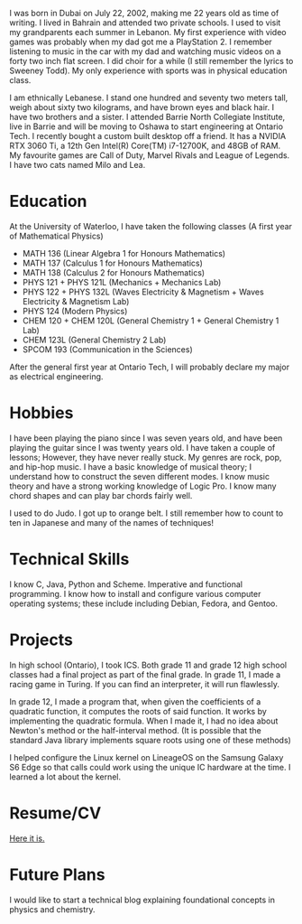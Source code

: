 I was born in Dubai on July 22, 2002, making me 22 years old as time of writing. I lived in Bahrain and attended two private schools. I used to visit my grandparents each summer in Lebanon. My first experience with video games was probably when my dad got me a PlayStation 2. I remember listening to music in the car with my dad and watching music videos on a forty two inch flat screen. I did choir for a while (I still remember the lyrics to Sweeney Todd). My only experience with sports was in physical education class. 

I am ethnically Lebanese. I stand one hundred and seventy two meters tall, weigh about sixty two kilograms, and have brown eyes and black hair. I have two brothers and a sister. I attended Barrie North Collegiate Institute, live in Barrie and will be moving to Oshawa to start engineering at Ontario Tech. I recently bought a custom built desktop off a friend. It has a NVIDIA RTX 3060 Ti, a 12th Gen Intel(R) Core(TM) i7-12700K, and 48GB of RAM. My favourite games are Call of Duty, Marvel Rivals and League of Legends. I have two cats named Milo and Lea.
# Education

At the University of Waterloo, I have taken the following classes (A first year of Mathematical Physics)

- MATH 136 (Linear Algebra 1 for Honours Mathematics)
- MATH 137 (Calculus 1 for Honours Mathematics)
- MATH 138 (Calculus 2 for Honours Mathematics)
- PHYS 121 + PHYS 121L (Mechanics + Mechanics Lab)
- PHYS 122 + PHYS 132L (Waves Electricity & Magnetism + Waves Electricity & Magnetism Lab)
- PHYS 124 (Modern Physics)
- CHEM 120 + CHEM 120L (General Chemistry 1 + General Chemistry 1 Lab)
- CHEM 123L (General Chemistry 2 Lab)
- SPCOM 193 (Communication in the Sciences)

 After the general first year at Ontario Tech, I will probably declare my major as electrical engineering.

# Hobbies

I have been playing the piano since I was seven years old, and have been playing the guitar since I was twenty years old. I have taken a couple of lessons; However, they have never really stuck. My genres are rock, pop, and hip-hop music. I have a basic knowledge of musical theory; I understand how to construct the seven different modes. I know music theory and have a strong working knowledge of Logic Pro. I know many chord shapes and can play bar chords fairly well.

I used to do Judo. I got up to orange belt. I still remember how to count to ten in Japanese and many of the names of techniques!

# Technical Skills

I know C, Java, Python and Scheme. Imperative and functional programming.  I know how to install and configure various computer operating systems; these include including Debian, Fedora, and Gentoo.

# Projects

In high school (Ontario), I took ICS. Both grade 11 and grade 12 high school classes had a final project as part of the final grade. In grade 11, I made a racing game in Turing. If you can find an interpreter, it will run flawlessly.

In grade 12, I made a program that, when given the coefficients of a quadratic function, it computes the roots of said function. It works by implementing the quadratic formula. When I made it, I had no idea about Newton's method or the half-interval method. (It is possible that the standard Java library implements square roots using one of these methods)

I helped configure the Linux kernel on LineageOS on the Samsung Galaxy S6 Edge so that calls could work using the unique IC hardware at the time. I learned a lot about the kernel.

# Resume/CV

[Here it is.](/Resume.pdf)

# Future Plans

I would like to start a technical blog explaining foundational concepts in physics and chemistry.
